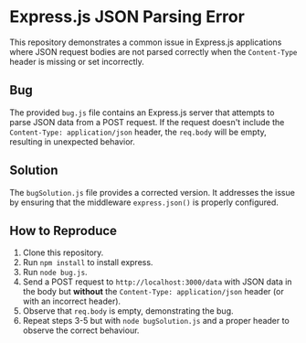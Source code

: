 # Express.js JSON Parsing Error

This repository demonstrates a common issue in Express.js applications where JSON request bodies are not parsed correctly when the `Content-Type` header is missing or set incorrectly.

## Bug
The provided `bug.js` file contains an Express.js server that attempts to parse JSON data from a POST request.  If the request doesn't include the `Content-Type: application/json` header, the `req.body` will be empty, resulting in unexpected behavior.

## Solution
The `bugSolution.js` file provides a corrected version.  It addresses the issue by ensuring that the middleware `express.json()` is properly configured. 

## How to Reproduce
1. Clone this repository.
2. Run `npm install` to install express.
3. Run `node bug.js`.
4. Send a POST request to `http://localhost:3000/data` with JSON data in the body but **without** the `Content-Type: application/json` header (or with an incorrect header).
5. Observe that `req.body` is empty, demonstrating the bug.
6. Repeat steps 3-5 but with `node bugSolution.js` and a proper header to observe the correct behaviour. 
